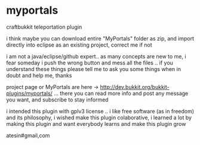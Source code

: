 myportals
=========

craftbukkit teleportation plugin

i think maybe you can download entire "MyPortals" folder as zip, and import directly into eclipse as an existing project, correct me if not

i am not a java/eclipse/github expert.. as many concepts are new to me, i fear someday i push the wrong button and mess all the files .. if you understand these things please tell me to ask you some things when in doubt and help me, thanks

project page or MyPortals are here -> http://dev.bukkit.org/bukkit-plugins/myportals/ ... there you can read more info and post any message you want, and subscribe to stay informed

i intended this plugin with gplv3 license .. i like free software (as in freedom) and its philosophy, i wished make this plugin colaborative, i learned a lot by making this plugin and want everybody learns and make this plugin grow

atesin#gmail,com
